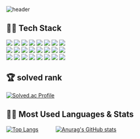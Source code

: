 ![header](https://capsule-render.vercel.app/api?type=waving&color=18387C%width=100%&height=200&section=header&text=Thank%20for%20visiting%20my%20github!&fontAlign=65&fontAlignY=40&fontSize=40&fontColor=F9FBF5)   

## 👨‍💻 Tech Stack

<img src="https://img.shields.io/badge/HTML5-darkred?style=flat&logo=HTML5&logoColor=E34F26"/> <img src="https://img.shields.io/badge/JavaScript-gray?style=flat&logo=JavaScript&logoColor=F7DF1E"/> <img src="https://img.shields.io/badge/CSS3-darkblue?style=flat&logo=CSS3&logoColor=1572B6"/> <img src="https://img.shields.io/badge/JSON-white?style=flat&logo=JSON&logoColor=000000"/> <img src="https://img.shields.io/badge/jQuery-blue?style=flat&logo=jQuery&logoColor=0769AD"/> <img src="https://img.shields.io/badge/D3.js-gold?style=flat&logo=D3.js&logoColor=F9A03C"/> <img src="https://img.shields.io/badge/Chart.js-pink?style=flat&logo=Chart.js&logoColor=FF6384"/> <img src="https://img.shields.io/badge/Apache Tomcat-F8DC75?style=flat&logo=Apache Tomcat&logoColor=gray"/>    
<img src="https://img.shields.io/badge/Selenium-white?style=flat&logo=Selenium&logoColor=43B02A"/> <img src="https://img.shields.io/badge/SQLite-c5e0ed?style=flat&logo=SQLite&logoColor=003B57"/> <img src="https://img.shields.io/badge/MySQL-c7c7fc?style=flat&logo=MySQL&logoColor=4479A1"/> <img src="https://img.shields.io/badge/PostgreSQL-d1d8f0?style=flat&logo=PostgreSQL&logoColor=4169E1"/> <img src="https://img.shields.io/badge/Python-white?style=flat&logo=Python&logoColor=3776AB"/> <img src="https://img.shields.io/badge/TensorFlow-gray?style=flat&logo=TensorFlow&logoColor=FF6F00"/> <img src="https://img.shields.io/badge/PyTorch-gray?style=flat&logo=PyTorch&logoColor=EE4C2C"/> <img src="https://img.shields.io/badge/R-white?style=flat&logo=R&logoColor=276DC3"/>    
<img src="https://img.shields.io/badge/Spring-green?style=flat&logo=Spring&logoColor=white"/> <img src="https://img.shields.io/badge/Eclipse IDE-white?style=flat&logo=Eclipse IDE&logoColor=2C2255"/> <img src="https://img.shields.io/badge/django-white?style=flat&logo=django&logoColor=092E20"/> <img src="https://img.shields.io/badge/MongoDB-white?style=flat&logo=MongoDB&logoColor=47A248"/> <img src="https://img.shields.io/badge/Amazon AWS-orange?style=flat&logo=Amazon AWS&logoColor=white"/> <img src="https://img.shields.io/badge/Arduino-e0feff?style=flat&logo=Arduino&logoColor=00979D"/> <img src="https://img.shields.io/badge/Notion-bfbdbd?style=flat&logo=Notion&logoColor=000000"/> <img src="https://img.shields.io/badge/Slack-ffebff?style=flat&logo=Slack&logoColor=4A154B"/>   

## 🏆 solved rank 
[![Solved.ac Profile](http://mazassumnida.wtf/api/v2/generate_badge?boj=wooeric)](https://solved.ac/wooeric)

## 🧗‍♂️ Most Used Languages & Stats

[![Top Langs](https://github-readme-stats.vercel.app/api/top-langs/?username=WoojinJeonkr)](https://github.com/WoojinJeonkr/github-readme-stats) 　　　[![Anurag's GitHub stats](https://github-readme-stats.vercel.app/api?username=WoojinJeonkr)](https://github.com/WoojinJeonkr/github-readme-stats)    
